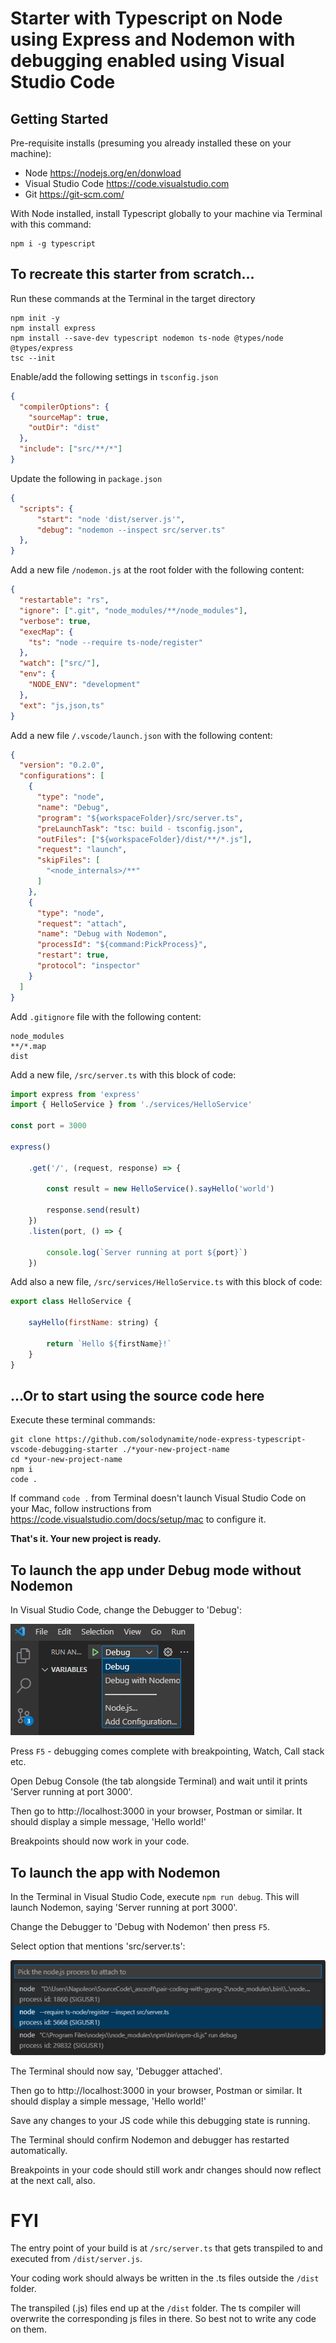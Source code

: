 # Starter with Typescript on Node using Express and Nodemon with debugging enabled using Visual Studio Code

## Getting Started

Pre-requisite installs (presuming you already installed these on your machine):

* Node https://nodejs.org/en/donwload
* Visual Studio Code https://code.visualstudio.com
* Git https://git-scm.com/

With Node installed, install Typescript globally to your machine via Terminal with this command:
```NPM Config
npm i -g typescript
```

## To recreate this starter from scratch...

Run these commands at the Terminal in the target directory
```NPM Config
npm init -y
npm install express
npm install --save-dev typescript nodemon ts-node @types/node @types/express
tsc --init
```

Enable/add the following settings in `tsconfig.json`
```JSON
{
  "compilerOptions": {
    "sourceMap": true,
    "outDir": "dist"
  },
  "include": ["src/**/*"]
}
```

Update the following in `package.json`
```JSON
{
  "scripts": {
      "start": "node 'dist/server.js'",
      "debug": "nodemon --inspect src/server.ts"
  },
}
```

Add a new file `/nodemon.js` at the root folder with the following content:
```JSON
{
  "restartable": "rs",
  "ignore": [".git", "node_modules/**/node_modules"],
  "verbose": true,
  "execMap": {
    "ts": "node --require ts-node/register"
  },
  "watch": ["src/"],
  "env": {
    "NODE_ENV": "development"
  },
  "ext": "js,json,ts"
}
```

Add a new file `/.vscode/launch.json` with the following content:
```JSON
{
  "version": "0.2.0",
  "configurations": [
    {
      "type": "node",
      "name": "Debug",
      "program": "${workspaceFolder}/src/server.ts",
      "preLaunchTask": "tsc: build - tsconfig.json",
      "outFiles": ["${workspaceFolder}/dist/**/*.js"],
      "request": "launch",
      "skipFiles": [
        "<node_internals>/**"
      ]
    },
    {
      "type": "node",
      "request": "attach",
      "name": "Debug with Nodemon",
      "processId": "${command:PickProcess}",
      "restart": true,
      "protocol": "inspector"
    }
  ]
}
```

Add `.gitignore` file with the following content:
```Ignore List
node_modules
**/*.map
dist
```

Add a new file, `/src/server.ts` with this block of code:
```javascript
import express from 'express'
import { HelloService } from './services/HelloService'

const port = 3000

express()

    .get('/', (request, response) => {

        const result = new HelloService().sayHello('world')

        response.send(result)
    })
    .listen(port, () => {
 
        console.log(`Server running at port ${port}`)
    })
```

Add also a new file, `/src/services/HelloService.ts` with this block of code:
```javascript
export class HelloService {

    sayHello(firstName: string) {

        return `Hello ${firstName}!`
    }
}
```

## ...Or to start using the source code here

Execute these terminal commands:

```shell
git clone https://github.com/solodynamite/node-express-typescript-vscode-debugging-starter ./*your-new-project-name
cd *your-new-project-name
npm i
code .
```

If command `code .` from Terminal doesn't launch Visual Studio Code on your Mac, follow instructions from https://code.visualstudio.com/docs/setup/mac to configure it.

**That's it.  Your new project is ready.**

## To launch the app under Debug mode without Nodemon

In Visual Studio Code, change the Debugger to 'Debug':

![alt text](https://raw.githubusercontent.com/solodynamite/node-express-typescript-vscode-debugging-starter/main/.public/Screenshot%202023-08-24%20141344.png)

Press `F5` - debugging comes complete with breakpointing, Watch, Call stack etc.

Open Debug Console (the tab alongside Terminal) and wait until it prints 'Server running at port 3000'.

Then go to http://localhost:3000 in your browser, Postman or similar.  It should display a simple message, 'Hello world!'

Breakpoints should now work in your code.

## To launch the app with Nodemon

In the Terminal in Visual Studio Code, execute ``` npm run debug ```.  This will launch Nodemon, saying 'Server running at port 3000'.

Change the Debugger to 'Debug with Nodemon' then press `F5`.

Select option that mentions 'src/server.ts':

![alt text](https://github.com/solodynamite/node-express-typescript-vscode-debugging-starter/blob/main/.public/Screenshot%202023-08-24%20142748.png?raw=true)

The Terminal should now say, 'Debugger attached'.

Then go to http://localhost:3000 in your browser, Postman or similar.  It should display a simple message, 'Hello world!'

Save any changes to your JS code while this debugging state is running.  

The Terminal should confirm Nodemon and debugger has restarted automatically.  

Breakpoints in your code should still work andr changes should now reflect at the next call, also.

# FYI

The entry point of your build is at `/src/server.ts` that gets transpiled to and executed from `/dist/server.js`.

Your coding work should always be written in the .ts files outside the `/dist` folder.

The transpiled (.js) files end up at the `/dist` folder.  The ts compiler will overwrite the corresponding js files in there.  So best not to write any code on them.

